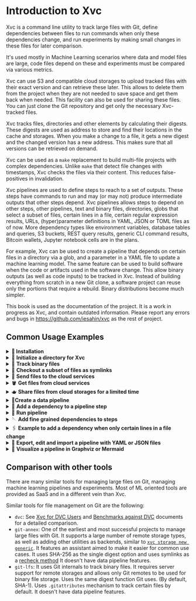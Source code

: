 # Introduction to Xvc

Xvc is a command line utility to track large files with Git, define
dependencies between files to run commands when only these dependencies change,
and run experiments by making small changes in these files for later
comparison.

It's used mostly in Machine Learning scenarios where data and model files are
large, code files depend on these and experiments must be compared via various
metrics.

Xvc can use S3 and compatible cloud storages to upload tracked files with their
exact version and can retrieve these later. This allows to delete them from the
project when they are not needed to save space and get them back when needed.
This facility can also be used for sharing these files. You can just clone the
Git repository and get only the necessary Xvc-tracked files.

Xvc tracks files, directories and other elements by calculating their digests.
These digests are used as address to store and find their locations in the
cache and storages. When you make a change to a file, it gets a new digest and
the changed version has a new address. This makes sure that all versions can be
retrieved on demand.

Xvc can be used as a `make` replacement to build multi-file projects with
complex dependencies. Unlike `make` that detect file changes with timestamps,
Xvc checks the files via their content. This reduces false-positives in
invalidation.

Xvc pipelines are used to define steps to reach to a set of outputs. These
steps have commands to run and may (or may not) produce intermediate outputs
that other steps depend. Xvc pipelines allows steps to depend on other steps,
other pipelines, text and binary files, directories, globs that select a subset
of files, certain lines in a file, certain regular expression results, URLs,
(hyper)parameter definitions in YAML, JSON or TOML files as of now. More
dependency types like environment variables, database tables and queries, S3
buckets, REST query results, generic CLI command results, Bitcoin wallets,
Jupyter notebook cells are in the plans.

For example, Xvc can be used to create a pipeline that depends on certain files
in a directory via a glob, and a parameter in a YAML file to update a machine
learning model. The same feature can be used to build software when the code or
artifacts used in the software change. This allow binary outputs (as well as
code inputs) to be tracked in Xvc. Instead of building everything from scratch
in a new Git clone, a software project can reuse only the portions that require
a rebuild. Binary distributions become much simpler.

This book is used as the documentation of the project. It is a work in progress
as Xvc, and contain outdated information. Please report any errors and bugs in
https://github.com/iesahin/xvc as the rest of project.

## Common Usage Examples

<details>
  <summary> <strong> 🔽 Installation</strong></summary>

You can get the binary files for Linux, macOS, and Windows from [releases]
page. Extract and copy the file to your `$PATH`.


Alternatively, if you have Rust [installed], you can build xvc:

```shell
$ cargo install xvc
```


If you want to use Xvc with Python console and Jupyter notebooks, you can also
install it with `pip`:

```shell
$ pip install xvc
```

Note that pip installation doesn't make `xvc` available as a shell command.
Please see [xvc.py] for details.


### Completions

Xvc supports dynamic completions for bash, zsh, elvish, fish and powershell. For example, run the following to add completions for bash:

```bash
echo "source <(COMPLETE=bash xvc)" >> ~/.bashrc
```

See [completions] section in the docs for others.

</details>

<details>
  <summary>🚀
    <strong> Initialize a directory for Xvc</strong>
  </summary>

```bash
$ xvc init
```

[This command][xvc-init] initializes the `.xvc/` directory and adds a
`.xvcignore` file for specifying paths you wish to hide from Xvc.

  > 💡
  > Git is **not required** to run Xvc. However running Xvc with Git is usually
  > a good idea. Xvc can stage/commit metadata files (under `.xvc/`) used to
  > track binary files and you can use branches for versioning as well. By
  > default, you won't have to deal with Git commands to commit these metadata
  > files. Xvc can manage the files it updates and hides your binary files from
  > Git by default. 
  > 
  > If you don't want to use Xvc with Git, use `--no-git` option when
  > initializing.

</details>

<details>
  <summary>
    👣
    <strong>Track binary files</strong>
  </summary>

Add your data files and directories for tracking:

```shell
$ xvc file track my-data/
```

[This command][xvc-file-track] calculates content
hashes for data (using BLAKE-3, by default) and records them. Files are moved
to content-addressed directories under `.xvc/b3`. Then they are copied to the
workspace. 

  > 💡**Tip**:
  > You can specify different [recheck (checkout)
  > methods][xvc-file-recheck] for files and
  > directories depending on your use case. Symlinks and hardlinks to the
  > files under Xvc cache don't consume additional space but they are readonly.
  > You can also use (copy-on-write) reflinks if your file system supports it
  > and Xvc is built with `reflink` feature. 

</details>

<details>
<summary>🫧 
    <strong>Checkout a subset of files as symlinks</strong>
</summary>

You can [copy][xvc-file-copy] and [recheck][xvc-file-recheck] (checkout)
subsets of files from Xvc cache as symlinks to create multiple _views_. This is
useful when you need a read-only access that won't consume additional space.

```bash
$ xvc file copy my-data/ another-view-to-my-data/
$ xvc file recheck another-view-to-my-data/ --as symlink
```

  > 💡
  > [`xvc file copy`][xvc-file-copy] and [`xvc file move`][xvc-file-move]
  > doesn't require file contents to be available. Xvc works only with their
  > metadata and you can organize files without their content copied to
  > workspace or cache. 
  
  > 💡 If you installed [completions] to your shell, Xvc completes file names
  > even if they are not available in your local paths.

</details>

<details>
  <summary> 🌁 
    <strong>Send files to the cloud services</strong>
  </summary>

Configure a cloud storage to share the files you track with Xvc.

```shell
$ xvc storage new s3 --name my-storage --region us-east-1 --bucket-name xvc
```

You can send the files to this storage.

```shell
$ xvc file send --to my-storage
```

You can also send a subset of the files.

```shell
$ xvc file send 'my-data/training/*' --to my-storage
```

Xvc [supports][xvc-s-n] [external directories][xvc-s-n-local],
[Rsync][xvc-s-n-rsync], [AWS S3][xvc-s-n-s3], [Google Cloud
Storage][xvc-s-n-gcs], [MinIO][xvc-s-n-minio], [Cloudflare R2][xvc-s-n-r2],
[Wasabi][xvc-s-n-wasabi], [Digital Ocean Spaces][xvc-s-n-do]. Please [create an
issue]
if you want Xvc to support another cloud storage service.

> 💡 Xvc also supports any command to upload/download files. If your favorite
> service is not listed or you want to use another tool (s5cmd, rclone, etc.),
> you can specify a [generic][xvc-s-n-generic] storage by supplying shell
> commands to upload and download. 

> 📌 **Important**:
> Xvc never stores credentials to your connections and expects them to be
> available in the environment. It _never_ makes network requests (for
> tracking, statistics, etc.) without your knowledge. You can [compile] without
> cloud connection support in case you want to make sure that it makes no
> connections to outside services.

</details>

<details>
  <summary> 🪣 
    <strong>Get files from cloud services</strong>
  </summary>

When you (or someone else) want to access these files later, you can clone the
Git repository and [get the files][xvc-file-bring] from the storage.

```shell
$ git clone https://example.com/my-machine-learning-project
Cloning into 'my-machine-learning-project'...

$ cd my-machine-learning-project
$ xvc file bring my-data/ --from my-storage

```

This approach ensures convenient access to files from the shared storage when
needed.

  > 💡**Tip**:
  > You don't have to reconfigure the storage after cloning, but you need to
  > have valid credentials as environment variables to access the storage. Xvc
  > never stores any credentials.

</details>

<details>
  <summary> 🫖
    <strong>Share files from cloud storages for a limited time</strong> 
  </summary>
  
  You can share Xvc tracked files from S3 compatible storages for a specified period.

```shell
$ xvc file share --storage my-storage dir-0001/file-0001.bin --duration 1h
https://my-storage.s3.eu-central-1.amazonaws.com/xvc....
```

You can share the link with others and they will be able to access to the file
hour. The default period is 24 hours.

</details>

<details>
<summary> 🥤<strong>Create a data pipeline</strong></summary>

Suppose you have a script to preprocess files in a directory and you want to
run this when the files in `my-data/train` directory changes. We first define a
step in the pipeline that will run the script.

```bash
$ xvc pipeline step new --step-name preprocess --command 'python3 src/preprocess.py'
```

Each command is associated with a step and each step has a command.

</details>

<details>
<summary> 🔗 <strong>Add a dependency to a pipeline step</strong></summary>

When we want to create a dependency for a command, we use [`xvc pipeline step
dependency`][xvc-pipeline-step-dependency] command with various parameters. 

We want to define to dependencies for the `preprocess` step we created previously. 
We'll make `preprocess` step to depend on:

- The `src/preprocess.py` source file itself, so when we change the script, we'll run the step again

```bash
$ xvc pipeline step dependency --step-name preprocess --file src/preprocess.py
```

- `data/raw/*.jpg` files that the script works on.

```bash
$ xvc pipeline step dependency -s preprocess --glob 'data/raw/*jpg'
```

> ⚠️ Most of the shells expand globs before running the command, so you need to
> quote glob to pass these as strings without expansion. Xvc expands these
> globs itself. 

</details>

<details>
<summary> 🛝 <strong>Run pipeline</strong></summary>

After you define the pipeline, you can run it by:

```bash
$ xvc pipeline run
[DONE] preprocess (python3 src/preprocess.py)
[OUT] [preprocess] 
...

[DONE] preprocess (python3 src/preprocess.py)

```

> 💡 Xvc runs pipeline steps in parallel if they are not interdependent. You
> can specify the maximum number of parallel processes.

</details>

<details>
  <summary> 🪡 
    <strong>Add fine grained dependencies to steps</strong>
  </summary>

Xvc allows many kinds of dependencies: 

- Steps can explicitly depend on [other steps][xvc-p-s-d-step] when they are required to run serially. 

- Steps can depend on [single files][xvc-p-s-d-file] or groups of files defined
by [globs][xvc-p-s-d-glob]. For globs, you can also get which files are added,
deleted or updated with [glob-items][xvc-p-s-d-glob-items].

  > 💡 Similar to Git, Xvc doesn't track directories per se. You can define
  > glob dependencies that describe files in directory like `dir/*` when you
  > want to track all files in in. 


- You can specify steps to depend only to a subset of lines in a file with
[line ranges][xvc-p-s-d-line] or [regular expressions][xvc-p-s-d-regex]. You
can also get which lines are added, deleted or updated with more granular
[line-items][xvc-p-s-d-line-items] or [regex-items][xvc-p-s-d-regex-items]
dependencies. 

- If you track (hyper)parameters for building/model training process in JSON or
YAML files, you can specify steps to [depend on these parameters][xvc-p-s-d-params]. 

- If you want your steps to run when an HTTP(S) URL's content change, you can
specify this with [URL dependencies][xvc-p-s-d-url]


- If you want your step to run when the output from an SQLite query change, you can specify it with [SQLite dependencies.][xvc-p-s-d-sqlite]

- If none of the dependency types are fit for your needs, you can also specify a [command][xvc-p-s-d-generic] that will be run to check if a step is invalidated. 

  </details>

<details>
<summary> 🖇️ <strong>Example to add a dependency when only certain lines in a file change</strong></summary>

Suppose you have a list of IQ scores in a file. 

```csv
Ada Harris,128
Alan Thompson,125
Brian Shaffer,122
Brian Wilson,94
Dr. Brittany Chang,103
Brittany Smith,104
David Brown,113
Emily Davis,97
Grace White,130
James Taylor,101
Dr. Jane Doe,105
Jessica Lee,102
John Smith,110
Laura Martinez,110
Dr. Linus Martin,118
Mallory Johnson,105
Mallory Payne MD,99
Margaret Clark,122
Michael Johnson,92
Robert Anderson,105
Sarah Wilson,104
Sherry Brown,115
Sherry Leonard,117
Susan Davis,107
Dr. Susan Swanson,132
```


We're only interested in the IQ scores of those with _Dr._ in front of
their names. Let's create a regex search dependency to run a command when only
a line with a _Dr._ title is added to the file. 


Our command will be collecting all lines with an initial _Dr._ to another file. 

```bash
$ xvc pipeline step new --step-name dr-iq --command 'echo "${XVC_ADDED_REGEX_ITEMS}" >> dr-iq-scores.csv '
$ xvc pipeline step dependency --step-name dr-iq --regex-items 'iq-scores.csv:/^Dr\..*'
```

The first line specifies a command, when run writes `${XVC_ADDED_REGEX_ITEMS}`
environment variable to `dr-iq-scores.csv` file.

The second line specifies the dependency which will also populate the
`${XVC_ADDED_REGEX_ITEMS}` environment variable in the command.

Some dependency types like [regex items][xvc-p-s-d-regex-items], [line
items][xvc-p-s-d-line-items] and [glob items][xvc-p-s-d-glob-items] inject
environment variables to the shells running the step commands. If you have
thousands of files specified by a glob, but want to run a script only on the
added files after the last run, you can use these environment variables.

When you run the pipeline, a file named `dr-iq-scores.csv` will be created. 

```bash
$ xvc pipeline run
[DONE] dr-iq (echo "${XVC_ADDED_REGEX_ITEMS}" >> dr-iq-scores.csv )

$ cat dr-iq-scores.csv
Dr. Brittany Chang,103
Dr. Jane Doe,105
Dr. Linus Martin,118
Dr. Susan Swanson,132

```

When the file changes, e.g. another line matching the dependency regex added
to the `iq-scores.csv` file, the command will add to
`dr-iq-scores.csv` file.

```bash
$ zsh -cl 'echo "Dr. John Doe,123" >> iq-scores.csv'

$ xvc pipeline run
[DONE] dr-iq (echo "${XVC_ADDED_REGEX_ITEMS}" >> dr-iq-scores.csv )

$ cat dr-iq-scores.csv
Dr. Brian Shaffer,122
Dr. Brittany Chang,82
Dr. Mallory Payne MD,70
Dr. Sherry Leonard,93
Dr. Susan Swanson,81
Dr. John Doe,123

```

Note that, `${XVC_ADDED_REGEX_ITEMS}` has only the added lines, not all of the
lines the regex match. So, we can just work on the added elements, without
rerunning the commands for all matching elements. 

</details>

<details>
  <summary> 🛃 
      <strong>Export, edit and import a pipeline with YAML or JSON files</strong>
    </summary>

Unlike some other tools, Xvc doesn't require (or allow) to specify pipelines in
YAML files. Nevertheless, you can [export][xvc-p-e] and [import][xvc-p-i] the pipeline to JSON or
YAML to edit in your editor. You can fix typos in commands, remove steps
completely, or duplicate the pipeline with a new name this way. 


```bash
$ xvc pipeline export --file my-pipeline.json

$ cat my-pipeline.json
{
  "name": "default",
  "steps": [
    {
      "command": "python3 -m pip install --quiet --user -r requirements.txt",
      "dependencies": [
        {
          "File": {
            "content_digest": {
              "algorithm": "Blake3",
              "digest": [
                43,
                86,
                244,
                111,
                13,
                243,
                28,
                110,
                140,
                213,
                105,
                20,
                239,
                62,
                73,
                75,
                13,
                146,
                82,
                17,
                148,
                152,
                66,
                86,
                154,
                230,
                154,
                246,
                213,
                214,
                40,
                119
              ]
            },
            "path": "requirements.txt",
            "xvc_metadata": {
              "file_type": "File",
              "modified": {
                "nanos_since_epoch": [..],
                "secs_since_epoch": [..]
              },
              "size": 14
            }
          }
        }
      ],
      "invalidate": "ByDependencies",
      "name": "install-deps",
      "outputs": []
    },
    {
      "command": "python3 generate_data.py",
      "dependencies": [
        {
          "Step": {
            "name": "install-deps"
          }
        }
      ],
      "invalidate": "ByDependencies",
      "name": "generate-data",
      "outputs": []
    },
    {
      "command": "echo /"${XVC_ADDED_REGEX_ITEMS}/" >> dr-iq-scores.csv ",
      "dependencies": [
        {
          "RegexItems": {
            "lines": [
              "Dr. Brian Shaffer,122",
              "Dr. Susan Swanson,81",
              "Dr. Brittany Chang,82",
              "Dr. Mallory Payne MD,70",
              "Dr. Sherry Leonard,93",
              "Dr. Albert Einstein,144"
            ],
            "path": "iq-scores.csv",
            "regex": "^Dr//..*",
            "xvc_metadata": {
              "file_type": "File",
              "modified": {
                "nanos_since_epoch": [..],
                "secs_since_epoch": [..]
              },
              "size": 19021
            }
          }
        }
      ],
      "invalidate": "ByDependencies",
      "name": "dr-iq",
      "outputs": [
        {
          "File": {
            "path": "dr-iq-scores.csv"
          }
        }
      ]
    },
    {
      "command": "python3 visualize.py",
      "dependencies": [
        {
          "File": {
            "content_digest": null,
            "path": "dr-iq-scores.csv",
            "xvc_metadata": null
          }
        }
      ],
      "invalidate": "ByDependencies",
      "name": "visualize",
      "outputs": []
    }
  ],
  "version": 1,
  "workdir": ""
}
```

After you edit the file with changes, you can import the file to check its
consistency and update the pipeline definition. 

```bash
$ xvc pipeline import --file my-pipeline.json --overwrite
```

</details>

<details>
  <summary> 🎋 
      <strong>Visualize a pipeline in Graphviz or Mermaid</strong>
  </summary>

You can get the pipeline in Graphviz DOT format to convert to an image.

```bash
$ zsh -cl 'xvc pipeline dag --format graphviz | dot -opipeline.png'

```

You can also ask for a [mermaid] diagram;


```bash
xvc pipeline dag --format mermaid
flowchart TD
    n0["preprocess"]
    n1["data/*"] --> n0
    n2["train"]
    n0["preprocess"] --> n2

```

You can embed this output in Markdown files, Github PRs or Jupyter notebooks.

```mermaid
flowchart TD
    n0["preprocess"]
    n1["data/*"] --> n0
    n2["train"]
    n0["preprocess"] --> n2
```

</details>



## Comparison with other tools

There are many similar tools for managing large files on Git, managing machine learning pipelines and experiments. Most of ML oriented tools are provided as SaaS and in a different vein than Xvc.

Similar tools for file management on Git are the following:

- `dvc`: See [Xvc for DVC Users](./start/from-dvc.md) and [Benchmarks against DVC](./how-to/benchmarks-versus-dvc.md) documents for a detailed comparison. 
- `git-annex`: One of the earliest and most successful projects to manage large files with Git. It supports a large number
  of remote storage types, as well as adding other utilities as backends, similar to [`xvc storage new
  generic`][xvc-s-n-generic]. It features an assistant aimed to make it easier for common use
  cases. It uses SHA-256 as the single digest option and uses symlinks as a [recheck method][recheck-method] It doesn't have data
  pipeline features.
- `git-lfs`: It uses Git internals to track binary files. It requires server support for remote storages and allows only Git remotes to be used for binary file storage. Uses the same digest function Git uses. (By default, SHA-1). Uses `.gitattributes` mechanism to track certain files by default. It doesn't have data pipeline features.

[recheck-method]: ./concepts/recheck.md

[discussions]: https://github.com/iesahin/xvc/discussions
[compile]: ./intro/compile-without-default-features
[completions]: ./intro/completions
[create an issue]: https://github.com/iesahin/xvc/issues?q=sort%3Aupdated-desc+is%3Aissue+is%3Aopen
[docs]: .
[installed]: https://www.rust-lang.org/tools/install
[mermaid]: https://mermaid.js.org
[releases]: https://github.com/iesahin/xvc/releases/latest

[xvc-file-bring]: ./ref/xvc-file-bring
[xvc-file-copy]: ./ref/xvc-file-copy
[xvc-file-list]: ./ref/xvc-file-list
[xvc-file-move]: ./ref/xvc-file-move
[xvc-file-recheck]: ./ref/xvc-file-recheck
[xvc-file-send]: ./ref/xvc-file-send
[xvc-file-track]: ./ref/xvc-file-track
[xvc-init]: ./ref/xvc-init

[xvc-p-e]:  ./ref/xvc-pipeline-export
[xvc-p-i]:  ./ref/xvc-pipeline-import
[xvc-p-n]: ./ref/xvc-pipeline-new
[xvc-p-r]: ./ref/xvc-pipeline-run
[xvc-p-s-d-file]: ./ref/xvc-pipeline-step-dependency#file
[xvc-p-s-d-generic]: ./ref/xvc-pipeline-step-dependency#generic
[xvc-p-s-d-glob-items]: ./ref/xvc-pipeline-step-dependency#glob-items
[xvc-p-s-d-glob]: ./ref/xvc-pipeline-step-dependency#glob
[xvc-p-s-d-line-items]: ./ref/xvc-pipeline-step-dependency#line-items
[xvc-p-s-d-line]: ./ref/xvc-pipeline-step-dependency#line
[xvc-p-s-d-params]: ./ref/xvc-pipeline-step-dependency#hyper-parameter
[xvc-p-s-d-regex-items]: ./ref/xvc-pipeline-step-dependency#regex-items
[xvc-p-s-d-regex]: ./ref/xvc-pipeline-step-dependency#regex
[xvc-p-s-d-sqlite]: ./ref/xvc-pipeline-step-dependency#sqlite-query-dependency
[xvc-p-s-d-step]: ./ref/xvc-pipeline-step-dependency#step
[xvc-p-s-d-url]: ./ref/xvc-pipeline-step-dependency#url-dependencies
[xvc-p-s-d]: ./ref/xvc-pipeline-step-dependency
[xvc-p-s-n]: ./ref/xvc-pipeline-step-new

[xvc-s-n-do]: ./ref/xvc-storage-new-digital-ocean
[xvc-s-n-gcs]: ./ref/xvc-storage-new-gcs
[xvc-s-n-generic]: ./ref/xvc-storage-new-generic
[xvc-s-n-local]: ./ref/xvc-storage-new-local
[xvc-s-n-minio]: ./ref/xvc-storage-new-minio
[xvc-s-n-r2]: ./ref/xvc-storage-new-r2
[xvc-s-n-rsync]: ./ref/xvc-storage-new-rsync
[xvc-s-n-s3]: ./ref/xvc-storage-new-s3
[xvc-s-n-wasabi]: ./ref/xvc-storage-new-wasabi 
[xvc-s-n]: ./ref/xvc-storage-new 
[xvc.py]: https://github.com/iesahin/xvc.py
